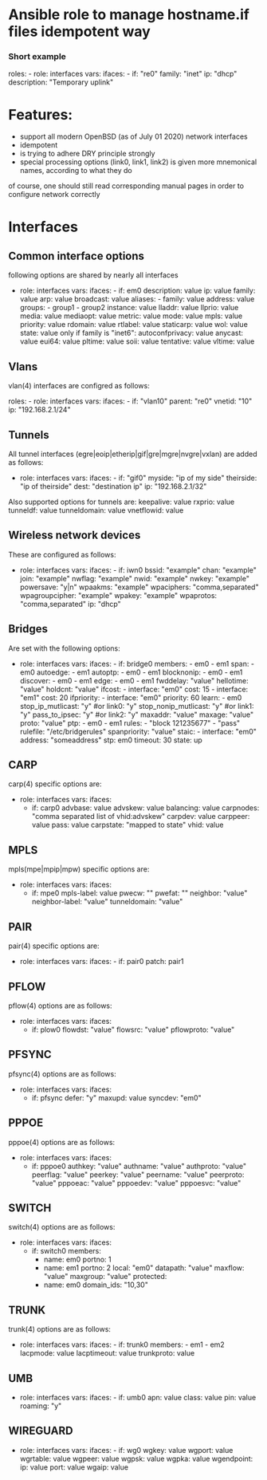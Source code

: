 # Ansible role to manage hostname.if files idempotent way
### Short example

   roles:
    - role: interfaces
      vars:
        ifaces:
          - if: "re0"
            family: "inet"
            ip: "dhcp"
            description: "Temporary uplink"

# Features:

* support all modern OpenBSD (as of July 01 2020) network interfaces
* idempotent
* is trying to adhere DRY principle strongly
* special processing options (link0, link1, link2) is given more mnemonical names, according to what they do

of course, one should still read corresponding manual pages in order to configure network correctly

# Interfaces
## Common interface options
following options are shared by nearly all interfaces
- role: interfaces
  vars:
    ifaces:
      - if: em0
        description: value
        ip: value
        family: value
        arp: value
        broadcast: value
        aliases:
          - family: value
            address: value
        groups:
         - group1
         - group2
        instance: value
        lladdr: value
        llprio: value
        media: value
        mediaopt: value
        metric: value
        mode: value
        mpls: value
        priority: value
        rdomain: value
        rtlabel: value
        staticarp: value
        wol: value
        state: value
 only if family is "inet6":
        autoconfprivacy: value
        anycast: value
        eui64: value
        pltime: value
        soii: value
        tentative: value
        vltime: value

## Vlans

vlan(4) interfaces are configred as follows:

roles:
    - role: interfaces
      vars:
        ifaces:
          - if: "vlan10"
            parent: "re0"
            vnetid: "10"
            ip: "192.168.2.1/24"

## Tunnels
All tunnel interfaces (egre|eoip|etherip|gif|gre|mgre|nvgre|vxlan) are added as follows:

- role: interfaces
      vars:
        ifaces:
          - if: "gif0"
            myside: "ip of my side"
            theirside: "ip of theirside"
            dest: "destination ip"
            ip: "192.168.2.1/32"

Also supported options  for tunnels are:
  keepalive: value
  rxprio: value
  tunneldf: value
  tunneldomain: value
  vnetflowid: value

## Wireless network devices
These are configured as follows:
- role: interfaces
      vars:
        ifaces:
          - if: iwn0
            bssid: "example"
            chan: "example"
            join: "example"
            nwflag: "example"
            nwid: "example"
            nwkey: "example"
            powersave: "y|n"
            wpaakms: "example"
            wpaciphers: "comma,separated"
            wpagroupcipher: "example"
            wpakey: "example"
            wpaprotos: "comma,separated"
            ip: "dhcp"

## Bridges
Are set with the  following options:

- role: interfaces
      vars:
        ifaces:
          - if: bridge0
            members:
              - em0
              - em1
            span:
              - em0
            autoedge:
              - em1
            autoptp:
              - em0
              - em1
            blocknonip:
              - em0
              - em1
            discover:
              - em0
              - em1
            edge:
              - em0
              - em1
            fwddelay: "value"
            hellotime: "value"
            holdcnt: "value"
            ifcost:
              - interface: "em0"
                cost: 15
              - interface: "em1"
                cost: 20
           ifpriority:
             - interface: "em0"
               priority: 60
           learn:
              - em0
           stop_ip_mutlicast: "y" #or link0: "y"
           stop_nonip_mutlicast: "y" #or link1: "y"
           pass_to_ipsec: "y" #or link2: "y"
           maxaddr: "value"
           maxage: "value"
           proto: "value"
           ptp:
            - em0
            - em1
           rules:
            - "block 121235677"
            - "pass"
           rulefile: "/etc/bridgerules"
           spanpriority: "value"
           staic:
             - interface: "em0"
               address: "someaddress"
           stp: em0
           timeout: 30
           state: up

## CARP
carp(4) specific options are:

- role: interfaces
  vars:
    ifaces:
     - if: carp0
       advbase: value
       advskew: value
       balancing: value
       carpnodes: "comma separated list of vhid:advskew"
       carpdev: value
       carppeer: value
       pass: value
       carpstate: "mapped to state"
       vhid: value

## MPLS
mpls(mpe|mpip|mpw) specific options are:

- role: interfaces
  vars:
    ifaces:
     - if: mpe0
       mpls-label: value
       pwecw: ""
       pwefat: ""
       neighbor: "value"
       neighbor-label: "value"
       tunneldomain: "value"

## PAIR
pair(4) specific options are:
- role: interfaces
  vars:
    ifaces:
      - if: pair0
        patch: pair1

## PFLOW
pflow(4) options are as follows:
- role: interfaces
  vars:
    ifaces:
     - if: plow0
       flowdst: "value"
       flowsrc: "value"
       pflowproto: "value"

## PFSYNC
pfsync(4) options are as follows:
- role: interfaces
  vars:
    ifaces:
    - if: pfsync
      defer: "y"
      maxupd: value
      syncdev: "em0"

## PPPOE
pppoe(4) options are as follows:
- role: interfaces
  vars:
    ifaces:
    - if: pppoe0
      authkey: "value"
      authname: "value"
      authproto: "value"
      peerflag:  "value"
      peerkey: "value"
      peername: "value"
      peerproto: "value"
      pppoeac: "value"
      pppoedev: "value"
      pppoesvc: "value"

## SWITCH
switch(4) options are as follows:
- role: interfaces
  vars:
    ifaces:
     - if: switch0
       members:
        - name: em0
          portno: 1
        - name: em1
          portno: 2
      local: "em0"
      datapath: "value"
      maxflow: "value"
      maxgroup: "value"
      protected:
         - name: em0
           domain_ids: "10,30"

## TRUNK
trunk(4) options are as follows:
- role: interfaces
  vars:
    ifaces:
      - if: trunk0
        members:
          - em1
          - em2
        lacpmode: value
        lacptimeout: value
        trunkproto: value

## UMB
- role: interfaces
  vars:
    ifaces:
      - if: umb0
        apn: value
        class: value
        pin: value
        roaming: "y"

## WIREGUARD
- role: interfaces
  vars:
    ifaces:
      - if: wg0
        wgkey: value
        wgport: value
        wgrtable: value
        wgpeer: value
        wgpsk: value
        wgpka: value
        wgendpoint:
           ip: value
           port: value
        wgaip: value
